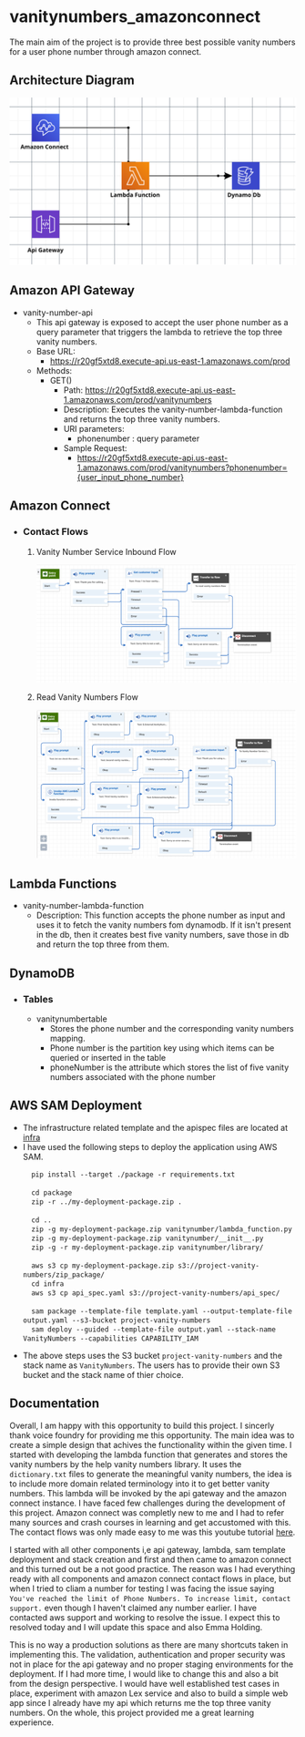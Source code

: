 # vanitynumbers_amazonconnect

The main aim of the project is to provide three best possible vanity numbers for a user phone number through amazon connect.

## Architecture Diagram

![Architecture Diagram](https://github.com/CharanZ9/vanitynumbers_amazonconnect/blob/main/documentation/architecture_diagram.png?raw=true)

## Amazon API Gateway

* vanity-number-api
  * This api gateway is exposed to accept the user phone number as a query parameter that triggers the lambda to retrieve the top three vanity numbers.
  * Base URL:
    * https://r20gf5xtd8.execute-api.us-east-1.amazonaws.com/prod
  * Methods:
    * GET()
      * Path: https://r20gf5xtd8.execute-api.us-east-1.amazonaws.com/prod/vanitynumbers
      * Description: Executes the vanity-number-lambda-function and returns the top three vanity numbers.
      * URI parameters:
        * phonenumber : query parameter
      * Sample Request:
        * https://r20gf5xtd8.execute-api.us-east-1.amazonaws.com/prod/vanitynumbers?phonenumber={user_input_phone_number}

## Amazon Connect

* ### Contact Flows

  1. Vanity Number Service Inbound Flow
  
     ![Vanity Number Service Inbound Flow](https://github.com/CharanZ9/vanitynumbers_amazonconnect/blob/main/documentation/vanity_number_service_inbound_flow.png?raw=true)
  
  2. Read Vanity Numbers Flow
  
     ![Read Vanity Numbers Flow](https://github.com/CharanZ9/vanitynumbers_amazonconnect/blob/main/documentation/read_vanity_number_service.png?raw=true)
     
## Lambda Functions

- vanity-number-lambda-function
   - Description: This function accepts the phone number as input and uses it to fetch the vanity numbers fom dynamodb.
                  If it isn't present in the db, then it creates best five vanity numbers, save those in db and return the top three from them.
                  
## DynamoDB

* ### Tables

  - vanitynumbertable
     - Stores the phone number and the corresponding vanity numbers mapping.
     - Phone number is the partition key using which items can be queried or inserted in the table
     - phoneNumber is the attribute which stores the list of five vanity numbers associated with the phone number
  
 ## AWS SAM Deployment
  
 - The infrastructure related template and the apispec files are located at [infra](https://github.com/CharanZ9/vanitynumbers_amazonconnect/tree/main/infra)
 - I have used the following steps to deploy the application using AWS SAM.
   ```
     pip install --target ./package -r requirements.txt
   
     cd package
     zip -r ../my-deployment-package.zip .

     cd ..
     zip -g my-deployment-package.zip vanitynumber/lambda_function.py
     zip -g my-deployment-package.zip vanitynumber/__init__.py
     zip -g -r my-deployment-package.zip vanitynumber/library/

     aws s3 cp my-deployment-package.zip s3://project-vanity-numbers/zip_package/
     cd infra
     aws s3 cp api_spec.yaml s3://project-vanity-numbers/api_spec/

     sam package --template-file template.yaml --output-template-file output.yaml --s3-bucket project-vanity-numbers
     sam deploy --guided --template-file output.yaml --stack-name VanityNumbers --capabilities CAPABILITY_IAM 
   ```
 - The above steps uses the S3 bucket `project-vanity-numbers` and the stack name as `VanityNumbers`. The users has to provide their own S3 bucket and the stack name of thier choice.
 
  ## Documentation
  
  Overall, I am happy with this opportunity to build this project. I sincerly thank voice foundry for providing me this opportunity. The main idea was to create a simple design that achives the functionality within the given time. I started with developing the lambda function that generates and stores the vanity numbers by the help vanity numbers library. It uses the `dictionary.txt` files to generate the meaningful vanity numbers, the idea is to include more domain related terminology into it to get better vanity numbers. This lambda will be invoked by the api gateway and the amazon connect instance. I have faced few challenges during the development of this project. Amazon connect was completly new to me and I had to refer many sources and crash courses in learning and get accustomed with this. The contact flows was only made easy to me was this youtube tutorial [here](https://www.youtube.com/playlist?list=PL4SEtvjUqihF_n-OjIsHwqqayTsAToBOx).
  
  I started with all other components i,e api gateway, lambda, sam template deployment and stack creation and first and then came to amazon connect and this turned out be a not good practice. The reason was I had everything ready with all components and amazon connect contact flows in place, but when I tried to cliam a number for testing I was facing the issue saying `You've reached the limit of Phone Numbers. To increase limit, contact support.` even though I haven't claimed any number earlier. I have contacted aws support and working to resolve the issue. I expect this to resolved today and I will update this space and also Emma Holding. 
  
  This is no way a production solutions as there are many shortcuts taken in implementing this. The validation, authentication and proper security was not in place for the api gateway and no proper staging environments for the deployment. If I had more time, I would like to change this and also a bit from the design perspective. I would have well established test cases in place, experiment with amazon Lex service and also to build a simple web app since I already have my api which returns me the top three vanity numbers. On the whole, this project provided me a great learning experience.  


